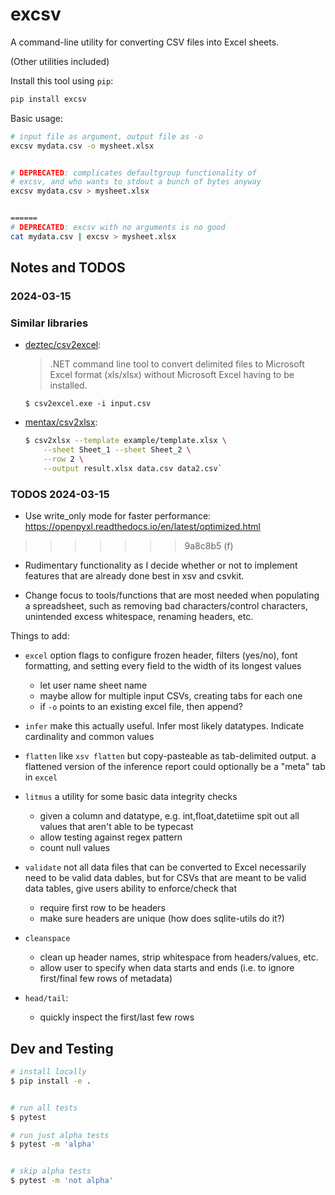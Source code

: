 # excsv

A command-line utility for converting CSV files into Excel sheets. 

(Other utilities included)


Install this tool using `pip`:



```bash
pip install excsv
```


Basic usage:

```bash
# input file as argument, output file as -o
excsv mydata.csv -o mysheet.xlsx


# DEPRECATED: complicates defaultgroup functionality of
# excsv, and who wants to stdout a bunch of bytes anyway
excsv mydata.csv > mysheet.xlsx


======
# DEPRECATED: excsv with no arguments is no good
cat mydata.csv | excsv > mysheet.xlsx
```


## Notes and TODOS



### 2024-03-15

### Similar libraries

- [deztec/csv2excel](https://github.com/deztec/csv2excel): 

    > .NET command line tool to convert delimited files to Microsoft Excel format (xls/xlsx) without Microsoft Excel having to be installed.

    `$ csv2excel.exe -i input.csv`

- [mentax/csv2xlsx](https://github.com/mentax/csv2xlsx):
    ~~~sh
    $ csv2xlsx --template example/template.xlsx \
        --sheet Sheet_1 --sheet Sheet_2 \
        --row 2 \
        --output result.xlsx data.csv data2.csv`
    ~~~

### TODOS 2024-03-15

- Use write_only mode for faster performance: https://openpyxl.readthedocs.io/en/latest/optimized.html
>>>>>>> 9a8c8b5 (f)

- Rudimentary functionality as I decide whether or not to implement features that are already done best in xsv and csvkit.

- Change focus to tools/functions that are most needed when populating a spreadsheet, such as removing bad characters/control characters, unintended excess whitespace, renaming headers, etc.

Things to add:
- `excel` option flags to configure frozen header, filters (yes/no), font formatting, and setting every field to the width of its longest values
    - let user name sheet name
    - maybe allow for multiple input CSVs, creating tabs for each one
    - if `-o` points to an existing excel file, then append? 
- `infer` make this actually useful. Infer most likely datatypes. Indicate cardinality and common values
- `flatten` like `xsv flatten` but copy-pasteable as tab-delimited output. a flattened version of the inference report could optionally be a "meta" tab in `excel`
- `litmus` a utility for some basic data integrity checks
    - given a column and datatype, e.g. int,float,datetiime spit out all values that aren't able to be typecast
    - allow testing against regex pattern
    - count null values

- `validate` not all data files that can be converted to Excel necessarily need to be valid data dables, but for CSVs that are meant to be valid data tables, give users ability to enforce/check that
    - require first row to be headers
    - make sure headers are unique (how does sqlite-utils do it?)

- `cleanspace`
    - clean up header names, strip whitespace from headers/values, etc.
    - allow user to specify when data starts and ends (i.e. to ignore first/final few rows of metadata)

- `head/tail`:
    - quickly inspect the first/last few rows



## Dev and Testing


```sh
# install locally
$ pip install -e .


# run all tests
$ pytest

# run just alpha tests
$ pytest -m 'alpha'


# skip alpha tests
$ pytest -m 'not alpha'
```


